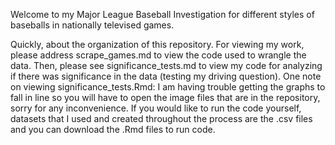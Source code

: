 Welcome to my Major League Baseball Investigation for different styles of baseballs in nationally televised games.

Quickly, about the organization of this repository. For viewing my work, please address scrape_games.md to view the code used to wrangle the data. Then, please see significance_tests.md to view my code for analyzing if there was significance in the data (testing my driving question). One note on viewing significance_tests.Rmd: I am having trouble getting the graphs to fall in line so you will have to open the image files that are in the repository, sorry for any inconvenience.
If you would like to run the code yourself, datasets that I used and created throughout the process are the .csv files and you can download the .Rmd files to run code.
